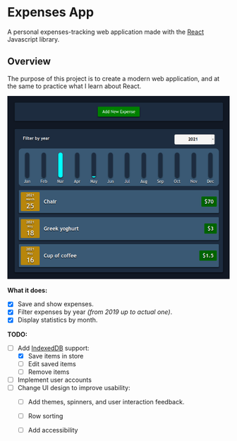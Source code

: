 
# Expenses App
A personal expenses-tracking web application made with the [React](https://reactjs.org/) Javascript library.

## Overview

The purpose of this project is to create a modern web application, and at the same to practice what I learn about React.

![UI Picture](./expenses-app.png)

**What it does:**

- [x] Save and show expenses.
- [x] Filter expenses by year *(from 2019 up to actual one)*.
- [x] Display statistics by month.

**TODO:**
- [ ] Add [IndexedDB](https://developer.mozilla.org/en-US/docs/Web/API/IndexedDB_API) support:
  - [x] Save items in store
  - [ ] Edit saved items
  - [ ] Remove items
- [ ] Implement user accounts
- [ ] Change UI design to improve usability:
  - [ ] Add themes, spinners, and user interaction feedback.
  - [ ] Row sorting
  - [ ] Add accessibility



